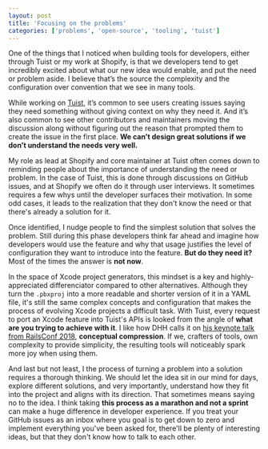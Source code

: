 ```yaml
---
layout: post
title: 'Focusing on the problems'
categories: ['problems', 'open-source', 'tooling', 'tuist']
---
```


One of the things that I noticed when building tools for developers, either through Tuist or my work at Shopify, is that we developers tend to get incredibly excited about what our new idea would enable, and put the need or problem aside. I believe that’s the source the complexity and the configuration over convention that we see in many tools.

While working on [Tuist](https://tuist.io), it’s common to see users creating issues saying they need something without giving context on why they need it. And it’s also common to see other contributors and maintainers moving the discussion along without figuring out the reason that prompted them to create the issue in the first place. **We can’t design great solutions if we don’t understand the needs very well.**

My role as lead at Shopify and core maintainer at Tuist often comes down to reminding people about the importance of understanding the need or problem. In the case of Tuist, this is done through discussions on GitHub issues, and at Shopify we often do it through user interviews. It sometimes requires a few whys until the developer surfaces their motivation. In some odd cases, it leads to the realization that they don't know the need or that there's already a solution for it.

Once identified, I nudge people to find the simplest solution that solves the problem. Still during this phase developers think far ahead and imagine how developers would use the feature and why that usage justifies the level of configuration they want to introduce into the feature. **But do they need it?** Most of the times the answer is **not now**.

In the space of Xcode project generators, this mindset is a key and highly-appreciated differenciator compared to other alternatives. Although they turn the `.pbxproj` into a more readable and shorter version of it in a YAML file, it's still the same complex concepts and configuration that makes the process of evolving Xcode projects a difficult task. With Tuist, every request to port an Xcode feature into Tuist's APIs is looked from the angle of **what are you trying to achieve with it**. I like how DHH calls it on [his keynote talk from RailsConf 2018](https://www.youtube.com/watch?v=zKyv-IGvgGE), **conceptual compression**. If we, crafters of tools, own complexity to provide simplicity, the resulting tools will noticeably spark more joy when using them.

And last but not least, I the process of turning a problem into a solution requires a thorough thinking. We should let the idea sit in our mind for days, explore different solutions, and very importantly, understand how they fit into the project and aligns with its direction. That sometimes means saying no to the idea. I think taking **this process as a marathon and not a sprint** can make a huge difference in developer experience. If you treat your GitHub issues as an inbox where you goal is to get down to zero and implement everything you've been asked for, there'll be plenty of interesting ideas, but that they don't know how to talk to each other.
